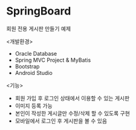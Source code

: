 # SpringBoard
회원 전용 게시판 만들기 예제

<개발환경>
- Oracle Database
- Spring MVC Project & MyBatis
- Bootstrap
- Android Studio

<기능>
- 회원 가입 후 로그인 상태에서 이용할 수 있는 게시판
- 이미지 등록 가능
- 본인이 작성한 게시글만 수정/삭제 할 수 있도록 구현
- 모바일에서 로그인 후 게시판을 볼 수 있음


